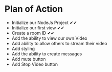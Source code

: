 # Plan of Action

- Initialize our NodeJs Project ✔✔
- Initialize our first view ✔✔
- Create a room ID ✔✔
- Add the ability to view our own Video
- Add ability to allow others to stream their video
- Add styling
- Add the ability to create messages
- Add mute button
- Add Stop Video button
